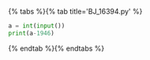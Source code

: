 {% tabs %}{% tab title='BJ_16394.py' %}

```py
a = int(input())
print(a-1946)
```

{% endtab %}{% endtabs %}
